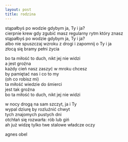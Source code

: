 ```yaml
---
layout: post
title: rodzina
---
```


stąpałbyś po wodzie gdybym ja, Ty i ja?\
cierpnie krew gdy zgubić masz regularny rytm który znasz\
stąpałbyś po wodzie gdybym ja, Ty i ja?\
albo nie spuszczaj wzroku z drogi i zapomnij o Ty i ja\
złocą się bramy pełni życia

bo ta miłość to duch, nikt jej nie widzi\
a jest groźna\
każdy cień nasz zaszyć w mroku chcesz\
by pamiętać nas i co to my\
(oh co robisz mi)\
ta miłość wiedzie do śmierci\
jest tak groźna\
bo ta miłość to duch, nikt jej nie widzi

w nocy drogą na sam szczyt, ja i Ty\
wypal dziurę by rozluźnić chwyt\
tych znajomych pustych dni\
otchłań się rozwarła: rób lub giń\
ah już widzę tylko twe stalowe władcze oczy

agnes obel
